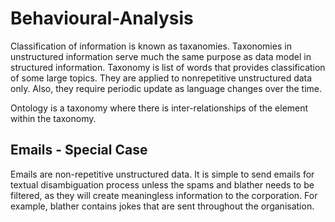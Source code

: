 # Behavioural-Analysis

Classification of information is known as taxanomies. Taxonomies in unstructured information serve much the same purpose as data model in structured information. Taxonomy is list of words that provides classification of some large topics. They are applied to nonrepetitive unstructured data only. Also, they require periodic update as language changes over the time.

Ontology is a taxonomy where there is inter-relationships of the element within the taxonomy.

## Emails - Special Case

Emails are non-repetitive unstructured data. It is simple to send emails for textual disambiguation process unless the spams and blather needs to be filtered, as they will create meaningless information to the corporation. For example, blather contains jokes that are sent throughout the organisation.





